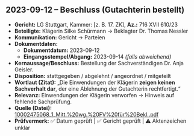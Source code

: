 ## 2023-09-12 – Beschluss (Gutachterin bestellt)
- **Gericht:** LG Stuttgart, Kammer: [z. B. 17. ZK], **Az.:** 716 XVII 610/23
- **Beteiligte:** Klägerin Silke Schürmann → Beklagter Dr. Thomas Nessler
- **Kommunikation:** Gericht → Parteien
- **Dokumentdaten:**
  - **Dokumentdatum:** 2023-09-12
  - **Eingangsstempel/Abgang:** 2023-09-14  *(falls abweichend)*
- **Kernaussage/Beschluss:** Bestellung der Sachverständigen Dr. Anja Geisler.
- **Disposition:** stattgegeben / abgelehnt / angeordnet / mitgeteilt
- **Wortlaut (Zitat):** „Die Einwendungen der Klägerin **zeigen keinen Sachverhalt dar**, der eine Ablehnung der Gutachterin rechtfertigt.“
- **Relevanz:** Einwendungen der Klägerin verworfen → Hinweis auf fehlende Sachprüfung.
- **Quelle (Datei):** [10002475068_1_Mitt.%20wg.%20FV%20für%20Bekl..pdf](../10002475068_1_Mitt.%20wg.%20FV%20für%20Bekl..pdf)
- **Prüfvermerk:** ✅ Datum geprüft | ✅ Gericht geprüft | ⚠️ Aktenzeichen unklar

